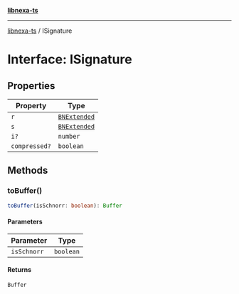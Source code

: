 [**libnexa-ts**](../index.md)

***

[libnexa-ts](../index.md) / ISignature

# Interface: ISignature

## Properties

| Property | Type |
| ------ | ------ |
| <a id="r"></a> `r` | [`BNExtended`](../classes/BNExtended.md) |
| <a id="s"></a> `s` | [`BNExtended`](../classes/BNExtended.md) |
| <a id="i"></a> `i?` | `number` |
| <a id="compressed"></a> `compressed?` | `boolean` |

## Methods

### toBuffer()

```ts
toBuffer(isSchnorr: boolean): Buffer
```

#### Parameters

| Parameter | Type |
| ------ | ------ |
| `isSchnorr` | `boolean` |

#### Returns

`Buffer`
